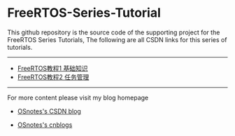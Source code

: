 # FreeRTOS-Series-Tutorial

This github repository is the source code of the supporting project for the FreeRTOS Series Tutorials, The following are all CSDN links for this series of tutorials.

---


* [FreeRTOS教程1 基础知识](https://blog.csdn.net/lc_guo/article/details/136615308)
* [FreeRTOS教程2 任务管理](https://blog.csdn.net/lc_guo/article/details/136616946)


---

For more content please visit my blog homepage

* [OSnotes's CSDN blog](https://blog.csdn.net/lc_guo?type=blog)

* [OSnotes's cnblogs](https://home.cnblogs.com/u/lc-guo)
